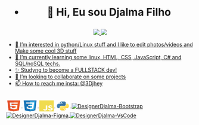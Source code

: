 <h1 align="center">

- 👋 Hi, Eu sou Djalma Filho

</h1>

<div align="center">
  <a href="https://github.com/DesignerDjalma">
  <img height="150em" src="https://github-readme-stats.vercel.app/api?username=DesignerDjalma&show_icons=true&theme=maroongold&include_all_commits=true&count_private=true"/>
  <img height="150em" src="https://github-readme-stats.vercel.app/api/top-langs/?username=DesignerDjalma&layout=compact&langs_count=7&theme=maroongold"/>
</div>

- 👀 I’m interested in python/Linux stuff and I like to edit photos/videos and Make some cool 3D stuff
- 🌱 I’m currently learning some linux, HTML, CSS, JavaScript, C# and SQL/noSQL techs.
- ✨ Studyng to become a FULLSTACK dev!
- 💞️ I’m looking to collaborate on some projects
- 📫 How to reach me insta: @3Djhey

<div style="display: inline_block"><br>

  <img align="center" alt="DesignerDjalma-HTML" height="30" width="40" src="https://raw.githubusercontent.com/devicons/devicon/master/icons/html5/html5-original.svg">
  <img align="center" alt="DesignerDjalma-CSS" height="30" width="40" src="https://raw.githubusercontent.com/devicons/devicon/master/icons/css3/css3-original.svg">
  <img align="center" alt="DesignerDjalma-Js" height="30" width="40" src="https://raw.githubusercontent.com/devicons/devicon/master/icons/javascript/javascript-plain.svg">
  <img align="center" alt="DesignerDjalma-Python" height="30" width="40" src="https://raw.githubusercontent.com/devicons/devicon/master/icons/python/python-original.svg">
  <img align="center" alt="DesignerDjalma-Bootstrap" height="30" width="40" src="https://cdn.jsdelivr.net/gh/devicons/devicon/icons/bootstrap/bootstrap-original.svg" />
  <img align="center" alt="DesignerDjalma-Figma" height="30" width="40" src="https://cdn.jsdelivr.net/gh/devicons/devicon/icons/figma/figma-original.svg" />
  <img align="center" alt="DesignerDjalma-VsCode" height="30" width="40" src="https://cdn.jsdelivr.net/gh/devicons/devicon/icons/vscode/vscode-original.svg" />
  



<!---
DesignerDjalma/DesignerDjalma is a ✨ special ✨ repository because its `README.md` (this file) appears on your GitHub profile.
You can click the Preview link to take a look at your changes.
--->
